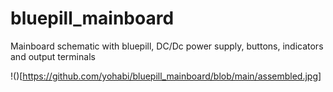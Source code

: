 # bluepill_mainboard
Mainboard schematic with bluepill, DC/Dc power supply, buttons, indicators and output terminals

!()[https://github.com/yohabi/bluepill_mainboard/blob/main/assembled.jpg]
